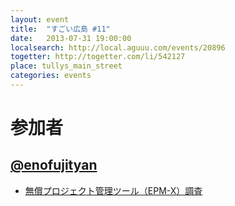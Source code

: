 ```yaml
---
layout: event
title:  "すごい広島 #11"
date:   2013-07-31 19:00:00
localsearch: http://local.aguuu.com/events/20896
togetter: http://togetter.com/li/542127
place: tullys_main_street
categories: events
---
```


# 参加者

## [@enofujityan](https://twitter.com/enofujityan)

* [無償プロジェクト管理ツール（EPM-X）調査](http://enofujityan.tumblr.com/post/56966945128/epm-x)
